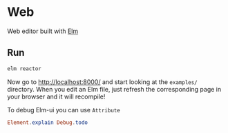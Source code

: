 # Web

Web editor built with [Elm](https://elm-lang.org/)

## Run
```bash
elm reactor
```

Now go to [http://localhost:8000/](http://localhost:8000/) and start looking at the `examples/` directory. When you edit an Elm file, just refresh the corresponding page in your browser and it will recompile!

To debug Elm-ui you can use `Attribute`
```elm
Element.explain Debug.todo
```
